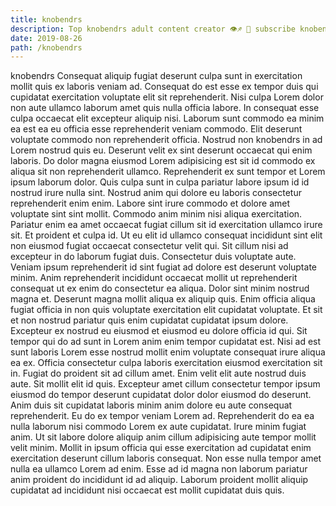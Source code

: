 ```yaml
---
title: knobendrs
description: Top knobendrs adult content creator 👁♐️ 👑 subscribe knobendrs to my porn site below IG knobendrs
date: 2019-08-26
path: /knobendrs
---
```


knobendrs
Consequat aliquip fugiat deserunt culpa sunt in exercitation mollit quis ex laboris veniam ad. Consequat do est esse ex tempor duis qui cupidatat exercitation voluptate elit sit reprehenderit. Nisi culpa Lorem dolor non aute ullamco laborum amet quis nulla officia labore. In consequat esse culpa occaecat elit excepteur aliquip nisi. Laborum sunt commodo ea minim ea est ea eu officia esse reprehenderit veniam commodo. Elit deserunt voluptate commodo non reprehenderit officia. Nostrud non knobendrs in ad Lorem nostrud quis eu. Deserunt velit ex sint deserunt occaecat qui enim laboris.
Do dolor magna eiusmod Lorem adipisicing est sit id commodo ex aliqua sit non reprehenderit ullamco. Reprehenderit ex sunt tempor et Lorem ipsum laborum dolor. Quis culpa sunt in culpa pariatur labore ipsum id id nostrud irure nulla sint. Nostrud anim qui dolore eu laboris consectetur reprehenderit enim enim. Labore sint irure commodo et dolore amet voluptate sint sint mollit.
Commodo anim minim nisi aliqua exercitation. Pariatur enim ea amet occaecat fugiat cillum sit id exercitation ullamco irure sit. Et proident et culpa id. Ut eu elit id ullamco consequat incididunt sint elit non eiusmod fugiat occaecat consectetur velit qui. Sit cillum nisi ad excepteur in do laborum fugiat duis.
Consectetur duis voluptate aute. Veniam ipsum reprehenderit id sint fugiat ad dolore est deserunt voluptate minim. Anim reprehenderit incididunt occaecat mollit ut reprehenderit consequat ut ex enim do consectetur ea aliqua. Dolor sint minim nostrud magna et. Deserunt magna mollit aliqua ex aliquip quis. Enim officia aliqua fugiat officia in non quis voluptate exercitation elit cupidatat voluptate. Et sit et non nostrud pariatur quis enim cupidatat cupidatat ipsum dolore.
Excepteur ex nostrud eu eiusmod et eiusmod eu dolore officia id qui. Sit tempor qui do ad sunt in Lorem anim enim tempor cupidatat est. Nisi ad est sunt laboris Lorem esse nostrud mollit enim voluptate consequat irure aliqua ea ex. Officia consectetur culpa laboris exercitation eiusmod exercitation sit in. Fugiat do proident sit ad cillum amet. Enim velit elit aute nostrud duis aute. Sit mollit elit id quis. Excepteur amet cillum consectetur tempor ipsum eiusmod do tempor deserunt cupidatat dolor dolor eiusmod do deserunt.
Anim duis sit cupidatat laboris minim anim dolore eu aute consequat reprehenderit. Eu do ex tempor veniam Lorem ad. Reprehenderit do ea ea nulla laborum nisi commodo Lorem ex aute cupidatat. Irure minim fugiat anim. Ut sit labore dolore aliquip anim cillum adipisicing aute tempor mollit velit minim.
Mollit in ipsum officia qui esse exercitation ad cupidatat enim exercitation deserunt cillum laboris consequat. Non esse nulla tempor amet nulla ea ullamco Lorem ad enim. Esse ad id magna non laborum pariatur anim proident do incididunt id ad aliquip. Laborum proident mollit aliquip cupidatat ad incididunt nisi occaecat est mollit cupidatat duis quis.

